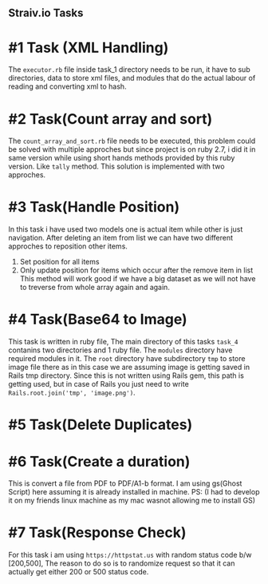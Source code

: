 ## Straiv.io Tasks
# #1 Task (XML Handling)
The `executor.rb` file inside task_1 directory needs to be run, it have to sub directories, data to store xml files, and modules that do the actual labour of reading and converting xml to hash.

# #2 Task(Count array and sort)
The `count_array_and_sort.rb` file needs to be executed, this problem could be solved with multiple approches but since project is on ruby 2.7, i did it in same version while using short hands methods provided by this ruby version. Like `tally` method.
This solution is implemented with two approches.
# #3 Task(Handle Position)
In this task i have used two models one is actual item while other is just navigation.
After deleting an item from list we can have two different approches to reposition other items.
1. Set position for all items
2. Only update position for items which occur after the remove item in list
    This method will work good if we have a big dataset as we will not have to treverse from whole array again and again.

# #4 Task(Base64 to Image)
This task is written in ruby file, The main directory of this tasks `task_4` contanins two directories and 1 ruby file. The  `modules` directory have required modules in it. The `root` directory have subdirectory `tmp` to store image file there as in this case we are assuming image is getting saved in Rails tmp directory. Since this is not written using Rails gem, this path is getting used, but in case of Rails you just need to write `Rails.root.join('tmp', 'image.png')`.

# #5 Task(Delete Duplicates)

# #6 Task(Create a duration)
This is convert a file from PDF to PDF/A1-b format. I am using gs(Ghost Script) here assuming it is already installed in machine.
PS: (I had to develop it on my friends linux machine as my mac wasnot allowing me to install GS)

# #7 Task(Response Check)
For this task i am using `https://httpstat.us` with random status code b/w [200,500], The reason to do so is to randomize request so that it can actually get either 200 or 500 status code.
